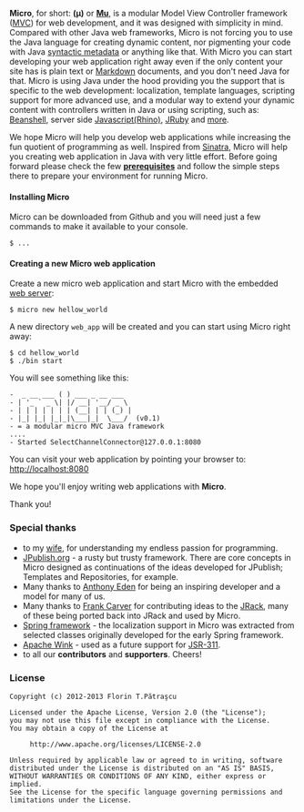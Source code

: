 **Micro**, for short: **(μ)** or **[Mu](http://en.wikipedia.org/wiki/Mu_\(letter\))**, is a modular Model View Controller framework ([MVC](http://en.wikipedia.org/wiki/Model%E2%80%93view%E2%80%93controller)) for web development, and it was designed with simplicity in mind. Compared with other Java web frameworks, Micro is not forcing you to use the Java language for creating dynamic content, nor pigmenting your code with Java [syntactic metadata](http://en.wikipedia.org/wiki/Java_annotation) or anything like that. With Micro you can start developing your web application right away even if the only content your site has is plain text or [Markdown](http://daringfireball.net/projects/markdown/) documents, and you don't need Java for that. Micro is using Java under the hood providing you the support that is specific to the web development: localization, template languages, scripting support for more advanced use, and a modular way to extend your dynamic content with controllers written in Java or using scripting, such as: [Beanshell](http://www.beanshell.org/), server side [Javascript(Rhino)](http://www.mozilla.org/rhino/), [JRuby](http://jruby.org/) and [more](http://commons.apache.org/bsf/).

We hope Micro will help you develop web applications while increasing the fun quotient of programming as well. Inspired from [Sinatra](http://www.sinatrarb.com/), Micro will help you creating web application in Java with very little effort. Before going forward please check the few **[prerequisites](/misc/check_java.md)** and follow the simple steps there to prepare your environment for running Micro. 

#### Installing Micro
Micro can be downloaded from Github and you will need just a few commands to make it available to your console.

    $ ...

#### Creating a new Micro web application
Create a new micro web application and start Micro with the embedded [web server](http://docs.codehaus.org/display/JETTY/About+Jetty):

    $ micro new hellow_world

A new directory `web_app` will be created and you can start using Micro right away:
    
    $ cd hellow_world
    $ ./bin start

You will see something like this:
    
    -  _ __ ___ ( ) ___ _ __ ___ 
    - | '_ ` _ \| |/ __| '__/ _ \ 
    - | | | | | | | (__| | | (_) |
    - |_| |_| |_|_|\___|_|  \___/  (v0.1)
    - = a modular micro MVC Java framework
    .... 
    - Started SelectChannelConnector@127.0.0.1:8080 

You can visit your web application by pointing your browser to: [http://localhost:8080](http://localhost:8080)

We hope you'll enjoy writing web applications with **Micro**.

Thank you!    

### Special thanks
  - to my [wife](http://twitter.com/simonuta), for understanding my endless passion for programming.
  - [JPublish.org](http://jpublish.org/) - a rusty but trusty framework. There are core concepts in Micro designed as continuations of the ideas developed for JPublish; Templates and Repositories, for example.
  - Many thanks to [Anthony Eden](https://github.com/aeden) for being an inspiring developer and a model for many of us.
  - Many thanks to [Frank Carver](https://github.com/efficacy) for contributing ideas to the [JRack](https://github.com/florinpatrascu/jrack), many of these being ported back into JRack and used by Micro.
  - [Spring framework](http://www.springsource.org/) - the localization support in Micro was extracted from selected classes originally developed for the early Spring framework.
  - [Apache Wink](http://en.wikipedia.org/wiki/Apache_Wink) - used as a future support for [JSR-311](http://www.jcp.org/en/jsr/detail?id=311).
  - to all our **contributors** and **supporters**. Cheers!
  
### License

    Copyright (c) 2012-2013 Florin T.Pătraşcu

    Licensed under the Apache License, Version 2.0 (the "License");
    you may not use this file except in compliance with the License.
    You may obtain a copy of the License at

         http://www.apache.org/licenses/LICENSE-2.0

    Unless required by applicable law or agreed to in writing, software
    distributed under the License is distributed on an "AS IS" BASIS,
    WITHOUT WARRANTIES OR CONDITIONS OF ANY KIND, either express or implied.
    See the License for the specific language governing permissions and
    limitations under the License.
    